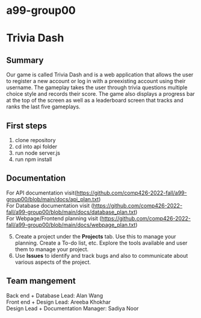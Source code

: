 # a99-group00



# Trivia Dash

## Summary 

Our game is called Trivia Dash and is a web application that allows the user to register a new account or log in with a preexisting account using their username. The gameplay takes the user through trivia questions multiple choice style and records their score. The game also displays a progress bar at the top of the screen as well as a leaderboard screen that tracks and ranks the last five gameplays. 


## First steps

1. clone repository 
2. cd into api folder
3. run node server.js
4. run npm install

## Documentation
For API documentation visit(https://github.com/comp426-2022-fall/a99-group00/blob/main/docs/api_plan.txt)<br>
For Database documentation visit (https://github.com/comp426-2022-fall/a99-group00/blob/main/docs/database_plan.txt)<br>
For Webpage/Frontend planning visit (https://github.com/comp426-2022-fall/a99-group00/blob/main/docs/webpage_plan.txt)



5. Create a project under the **Projects** tab. Use this to manage your planning. Create a To-do list, etc. Explore the tools available and user them to manage your project.
10. Use **Issues** to identify and track bugs and also to communicate about various aspects of the project.

## Team mangement
Back end + Database Lead: Alan Wang <br>
Front end + Design Lead: Areeba Khokhar <br>
Design Lead + Documentation Manager: Sadiya Noor

